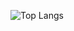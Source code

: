 
![Top Langs](https://github-readme-stats.vercel.app/api/top-langs/?username=asynchroza&theme=radical&layout=compact&hide=css,html)



